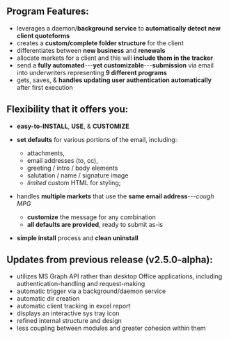 ## Program Features:

- leverages a daemon/**background service** to **automatically detect new client quoteforms**
- creates a **custom/complete folder structure** for the client
- differentiates between **new business** and **renewals**
- allocate markets for a client and this will **include them in the tracker**
- send a **fully automated**---**yet customizable**---**submission** via email into underwriters representing **9 different programs**
- gets, saves, & **handles updating user authentication automatically** after first execution

## Flexibility that it offers you:

- **easy-to-INSTALL**, **USE**, & **CUSTOMIZE**
- **set defaults** for various portions of the email, including:

  - attachments,
  - email addresses (to, cc),
  - greeting / intro / body elements
  - salutation / name / signature image
  - _limited_ custom HTML for styling;

- handles **multiple markets** that use the **same email address**---_cough MPG_

  - **customize** the message for any combination
  - **all defaults are provided**, ready to submit as-is

- **simple install** process and **clean uninstall**

## Updates from previous release (v2.5.0-alpha):

- utilizes MS Graph API rather than desktop Office applications, including authentication-handling and request-making
- automatic trigger via a background/daemon service
- automatic dir creation
- automatic client tracking in excel report
- displays an interactive sys tray icon
- refined internal structure and design
- less coupling between modules and greater cohesion within them
